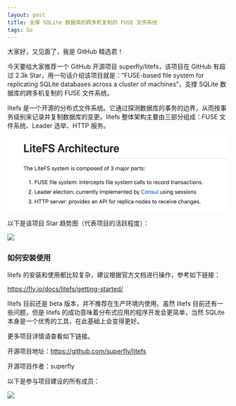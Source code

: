 ```yaml
---
layout: post
title: 支撑 SQLite 数据库的跨多机复制的 FUSE 文件系统
tags: Go
---
```


大家好，又见面了，我是 GitHub 精选君！

今天要给大家推荐一个 GitHub 开源项目 superfly/litefs，该项目在 GitHub 有超过 2.3k Star，用一句话介绍该项目就是：“FUSE-based file system for replicating SQLite databases across a cluster of machines”，支撑 SQLite 数据库的跨多机复制的 FUSE 文件系统。

litefs 是一个开源的分布式文件系统。它通过探测数据库的事务的边界，从而按事务级别来记录并复制数据库的变更。litefs 整体架构主要由三部分组成：FUSE 文件系统、Leader 选举、HTTP 服务。

![](https://raw.githubusercontent.com/ZhuPeng/pic/master/images/compress_image-20230325215038055.png)


以下是该项目 Star 趋势图（代表项目的活跃程度）：

![](https://api.star-history.com/svg?repos=superfly/litefs&type=Timeline)

### 如何安装使用

litefs 的安装和使用都比较复杂，建议根据官方文档进行操作，参考如下链接：

https://fly.io/docs/litefs/getting-started/

litefs 目前还是 beta 版本，并不推荐在生产环境内使用。虽然 litefs 目前还有一些问题，但是 litefs 的成功意味着分布式应用的程序开发会更简单，当然 SQLite 本身是一个优秀的工具，在此基础上会变得更好。


更多项目详情请查看如下链接。

开源项目地址：https://github.com/superfly/litefs 

开源项目作者：superfly

以下是参与项目建设的所有成员：

![](https://contrib.rocks/image?repo=superfly/litefs)

